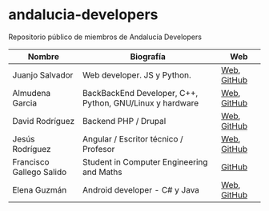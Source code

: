 # andalucia-developers
Repositorio público de miembros de Andalucía Developers

| Nombre | Biografía | Web      |
|--------|-----------|----------|
| Juanjo Salvador | Web developer. JS y Python. | [Web](http://juanjosalvador.me), [GitHub](https://github.com/JuanjoSalvador) | 
| Almudena Garcia | BackBackEnd Developer, C++, Python, GNU/Linux y hardware | [Web](http://hatsuit.wordpress.com), [GitHub](https://github.com/almuhs) |
| David Rodríguez | Backend PHP / Drupal | [Web](https://davidjguru.github.io/), [GitHub](https://github.com/davidjguru)|
| Jesús Rodríguez | Angular / Escritor técnico / Profesor | [Web](http://angular-tips.com/), [GitHub](https://github.com/Foxandxss)|
| Francisco Gallego Salido | Student in Computer Engineering and Maths | [GitHub](https://github.com/fgallegosalido) |
| Elena Guzmán | Android developer - C# y Java| [Web](https://about.me/beelzenef), [GitHub](https://github.com/Beelzenef)|
